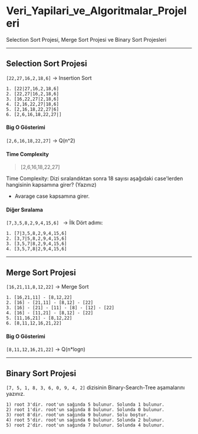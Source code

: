 # Veri_Yapilari_ve_Algoritmalar_Projeleri
Selection Sort Projesi, Merge Sort Projesi ve Binary Sort Projesleri
***
## Selection Sort Projesi

``[22,27,16,2,18,6]`` -> Insertion Sort
```
1. [22|27,16,2,18,6] 
2. [22,27|16,2,18,6]  
3. [16,22,27|2,18,6] 
4. [2,16,22,27|18,6] 
5. [2,16,18,22,27|6] 
6. [2,6,16,18,22,27|] 
```
#### Big O Gösterimi
``[2,6,16,18,22,27]`` -> Q(n^2)

#### Time Complexity
>[2,6,16,18,22,27]

Time Complexity: Dizi sıralandıktan sonra 18 sayısı aşağıdaki case'lerden hangisinin kapsamına girer? (Yazınız)
- Avarage case kapsamına girer.

#### Diğer Sıralama
``[7,3,5,8,2,9,4,15,6] `` -> İlk Dört adımı:
```
1. [7|3,5,8,2,9,4,15,6]
2. [3,7|5,8,2,9,4,15,6]
3. [3,5,7|8,2,9,4,15,6]
4. [3,5,7,8|2,9,4,15,6]
```
***
## Merge Sort Projesi

``[16,21,11,8,12,22]`` -> Merge Sort
```
1. [16,21,11] - [8,12,22]
2. [16] - [21,11] - [8,12] - [22]
3. [16] - [21] - [11] - [8] - [12] - [22]
4. [16] - [11,21] - [8,12] - [22]
5. [11,16,21] - [8,12,22]
6. [8,11,12,16,21,22]
```
#### Big O Gösterimi
``[8,11,12,16,21,22]`` -> Q(n*logn)
***

## Binary Sort Projesi

``[7, 5, 1, 8, 3, 6, 0, 9, 4, 2]`` dizisinin Binary-Search-Tree aşamalarını yazınız.
```
1) root 3'dir. root'un sağında 5 bulunur. Solunda 1 bulunur.
2) root 1'dir. root'un sağında 8 bulunur. Solunda 0 bulunur.
3) root 8'dir. root'un sağında 9 bulunur. Solu boştur.
4) root 5'dir. root'un sağında 6 bulunur. Solunda 2 bulunur.
5) root 2'dir. root'un sağında 7 bulunur. Solunda 4 bulunur.
```